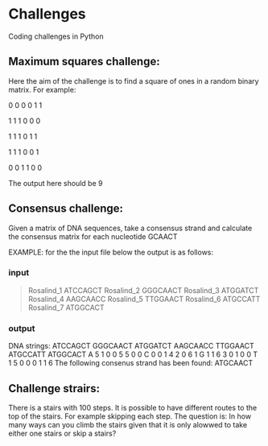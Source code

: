 # Challenges
Coding challenges in Python

## Maximum squares challenge:
Here the aim of the challenge is to find a square of ones in a random binary matrix. For example:

0 0 0 0 1 1 

1 1 1 0 0 0

1 1 1 0 1 1

1 1 1 0 0 1

0 0 1 1 0 0

The output here should be 9

## Consensus challenge:
Given a matrix of DNA sequences, take a consensus strand and calculate the consensus matrix for each nucleotide
GCAACT

EXAMPLE:
for the the input file below the output is as follows:

### input
>Rosalind_1
ATCCAGCT
>Rosalind_2
GGGCAACT
>Rosalind_3
ATGGATCT
>Rosalind_4
AAGCAACC
>Rosalind_5
TTGGAACT
>Rosalind_6
ATGCCATT
>Rosalind_7
ATGGCACT


### output
DNA strings:
ATCCAGCT
GGGCAACT
ATGGATCT
AAGCAACC
TTGGAACT
ATGCCATT
ATGGCACT
A       5 1 0 0 5 5 0 0
C       0 0 1 4 2 0 6 1
G       1 1 6 3 0 1 0 0
T       1 5 0 0 0 1 1 6
The following consenus strand has been found: ATGCAACT



## Challenge strairs:
There is a stairs with 100 steps. It is possible to have different routes to the top of the stairs. For example skipping each step. The question is: In how many ways can you climb the stairs given that it is only alowwed to take either one stairs or skip a stairs? 
